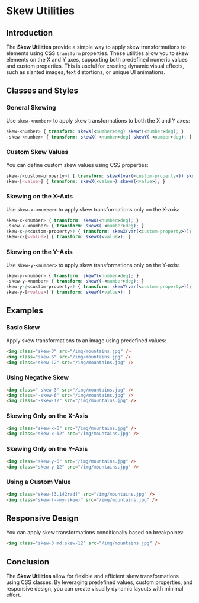 # Skew Utilities

## Introduction
The **Skew Utilities** provide a simple way to apply skew transformations to elements using CSS `transform` properties. These utilities allow you to skew elements on the X and Y axes, supporting both predefined numeric values and custom properties. This is useful for creating dynamic visual effects, such as slanted images, text distortions, or unique UI animations.

## Classes and Styles
### General Skewing
Use `skew-<number>` to apply skew transformations to both the X and Y axes:
```css
skew-<number> { transform: skewX(<number>deg) skewY(<number>deg); }
-skew-<number> { transform: skewX(-<number>deg) skewY(-<number>deg); }
```

### Custom Skew Values
You can define custom skew values using CSS properties:
```css
skew-(<custom-property>) { transform: skewX(var(<custom-property>)) skewY(var(<custom-property>)); }
skew-[<value>] { transform: skewX(<value>) skewY(<value>); }
```

### Skewing on the X-Axis
Use `skew-x-<number>` to apply skew transformations only on the X-axis:
```css
skew-x-<number> { transform: skewX(<number>deg); }
-skew-x-<number> { transform: skewX(-<number>deg); }
skew-x-(<custom-property>) { transform: skewX(var(<custom-property>)); }
skew-x-[<value>] { transform: skewX(<value>); }
```

### Skewing on the Y-Axis
Use `skew-y-<number>` to apply skew transformations only on the Y-axis:
```css
skew-y-<number> { transform: skewY(<number>deg); }
-skew-y-<number> { transform: skewY(-<number>deg); }
skew-y-(<custom-property>) { transform: skewY(var(<custom-property>)); }
skew-y-[<value>] { transform: skewY(<value>); }
```

## Examples
### Basic Skew
Apply skew transformations to an image using predefined values:
```html
<img class="skew-3" src="/img/mountains.jpg" />
<img class="skew-6" src="/img/mountains.jpg" />
<img class="skew-12" src="/img/mountains.jpg" />
```

### Using Negative Skew
```html
<img class="-skew-3" src="/img/mountains.jpg" />
<img class="-skew-6" src="/img/mountains.jpg" />
<img class="-skew-12" src="/img/mountains.jpg" />
```

### Skewing Only on the X-Axis
```html
<img class="skew-x-6" src="/img/mountains.jpg" />
<img class="skew-x-12" src="/img/mountains.jpg" />
```

### Skewing Only on the Y-Axis
```html
<img class="skew-y-6" src="/img/mountains.jpg" />
<img class="skew-y-12" src="/img/mountains.jpg" />
```

### Using a Custom Value
```html
<img class="skew-[3.142rad]" src="/img/mountains.jpg" />
<img class="skew-(--my-skew)" src="/img/mountains.jpg" />
```

## Responsive Design
You can apply skew transformations conditionally based on breakpoints:
```html
<img class="skew-3 md:skew-12" src="/img/mountains.jpg" />
```

## Conclusion
The **Skew Utilities** allow for flexible and efficient skew transformations using CSS classes. By leveraging predefined values, custom properties, and responsive design, you can create visually dynamic layouts with minimal effort.

